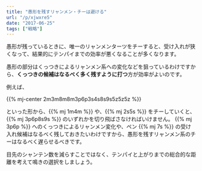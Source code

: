 ```yaml
---
title: "愚形を残すリャンメン・チーは避ける"
url: "/p/xjwxre5"
date: "2017-06-25"
tags: ["戦略"]
---
```


愚形が残っているときに、唯一のリャンメンターツをチーすると、受け入れが狭くなって、結果的にテンパイまでの効率が悪くなることが多くなります。

愚形の部分はくっつきによるリャンメン系への変化などを狙っているわけですから、**くっつきの候補はなるべく多く残すように打つ**方が効率がよいのです。

例えば、

{{% mj-center 2m3m8m8m3p6p3s4s8s9s5z5z5z %}}

といった形から、{{% mj 1m4m %}} や、{{% mj 2s5s %}} をチーしていくと、{{% mj 3p6p8s9s %}} のいずれかを切り飛ばさなければいけません。
{{% mj 3p6p %}} へのくっつきによるリャンメン変化や、ペン {{% mj 7s %}} の受け入れ候補はなるべく残しておきたいわけですから、愚形を残すリャンメン系のチーはなるべく遅らせるべきです。

目先のシャンテン数を減らすことではなく、テンパイと上がりまでの総合的な距離を考えて鳴きの選択をしましょう。

